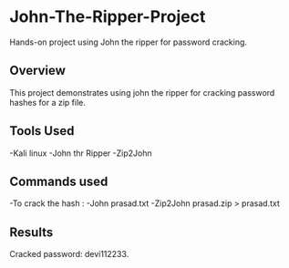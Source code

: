 # John-The-Ripper-Project
Hands-on project using John the ripper for password cracking.
## Overview
This project demonstrates using john the ripper for cracking password hashes for a zip file.
## Tools Used
-Kali linux
-John thr Ripper
-Zip2John
## Commands used
-To crack the hash :
-John prasad.txt
-Zip2John prasad.zip > prasad.txt

## Results
Cracked password: devi112233.
